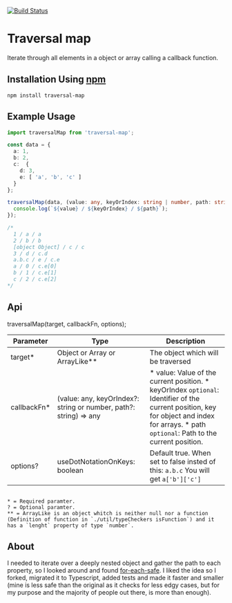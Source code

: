 [![Build Status](https://travis-ci.org/ElianCordoba/traversal-map.svg?branch=master)](https://travis-ci.org/ElianCordoba/traversal-map)

# Traversal map

Iterate through all elements in a object or array calling a callback function.

## Installation Using [npm](https://docs.npmjs.com/getting-started/installing-npm-packages-locally)

```
npm install traversal-map
```

## Example Usage

```typescript
import traversalMap from 'traversal-map';

const data = {
  a: 1,
  b: 2,
  c:  {
    d: 3,
    e: [ 'a', 'b', 'c' ]
  }
};

traversalMap(data, (value: any, keyOrIndex: string | number, path: string) => {
  console.log(`${value} / ${keyOrIndex} / ${path}`);
});

/*
  1 / a / a
  2 / b / b
  [object Object] / c / c
  3 / d / c.d
  a.b.c / e / c.e
  a / 0 / c.e[0]
  b / 1 / c.e[1]
  c / 2 / c.e[2]
*/
```
## Api

traversalMap(target, callbackFn, options);

| Parameter   	| Type                                                             	| Description                                                                                                                                                                                	|
|-------------	|------------------------------------------------------------------	|--------------------------------------------------------------------------------------------------------------------------------------------------------------------------------------------	|
| target*     	| Object or Array or ArrayLike**                                     	| The object which will be traversed                                                                                                                                                         	|
| callbackFn* 	| (value: any, keyOrIndex?: string or number, path?: string) => any 	| * value: Value of the current position.  * keyOrIndex `optional`: Identifier of the current position, key for object and index for arrays.  * path `optional`: Path to the current position. 	|
| options?    	| useDotNotationOnKeys: boolean                                    	| Default true. When set to false insted of this: ` a.b.c `  You will get ` a['b']['c'] `                                                                                                     	|
```

* = Required paramter.
? = Optional paramter.
** = ArrayLike is an object whitch is neither null nor a function (Definition of function in `./util/typeCheckers isFunction`) and it has a `lenght` property of type `number`.
```
## About
I needed to iterate over a deeply nested object and gather the path to each property, so I looked around and found [for-each-safe](https://github.com/npetruzzelli/for-each-safe). I liked the idea so I forked, migrated it to Typescript, added tests and made it faster and smaller (mine is less safe than the original as it checks for less edgy cases, but for my purpose and the majority of people out there, is more than enough).

